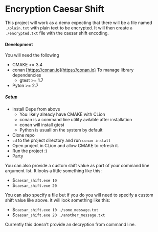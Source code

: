 # Encryption Caesar Shift

This project will work as a demo expecting that there will be a file named `./plain.txt` with plain text to be encrypted.
It will then create a `./encrypted.txt` file with the caesar shift encoding.

#### Development
You will need the following
- CMAKE >= 3.4
- conan [https://conan.io](https://conan.io) To manage library dependencies
  - gtest >= 1.7
- Pyton >= 2.7

##### Setup
- Install Deps from above
  - You likely already have CMAKE with CLion
  - conan is a command line utility avilable after installation
  - conan will install gtest
  - Python is usuall on the system by default
- Clone repo
- `cd` to the project directory and run `conan install`
- Open project in CLion and allow CMAKE to refresh it.
- Run the project :)
- Party

You can also provide a custom shift value as part of your command line argument list. It looks a little something like this:
- $`caesar_shift.exe 10`
- $`caesar_shift.exe 20`

You can also specify a file but if you do you will need to specify a custom shift value like above. It will look something like this:
- $`caesar_shift.exe 10 ./some_message.txt`
- $`caesar_shift.exe 20 ./another_message.txt`

Currently this doesn't provide an decryption from command line.
